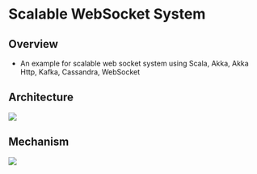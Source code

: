 # Scalable WebSocket System

## Overview
* An example for scalable web socket system using Scala, Akka, Akka Http, Kafka, Cassandra, WebSocket

## Architecture
<img src="https://image.ibb.co/jVHe4q/Image1.png" />

## Mechanism
<img src="https://image.ibb.co/eCHU4q/Image2.png" />


